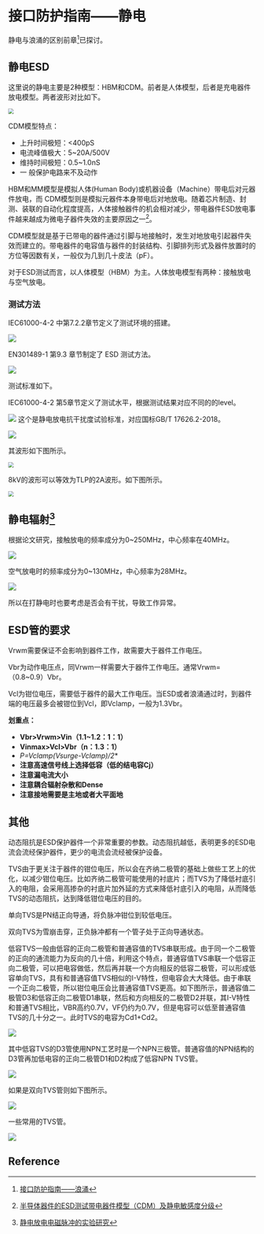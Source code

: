 # 接口防护指南——静电

静电与浪涌的区别前章[^1]已探讨。

## 静电ESD

这里说的静电主要是2种模型：HBM和CDM。前者是人体模型，后者是充电器件放电模型。两者波形对比如下。

<img src="https://mythidea.oss-cn-beijing.aliyuncs.com/image-20230925232214204.png" style="zoom:67%;" />

CDM模型特点：

- 上升时间极短：<400pS
- 电流峰值极大：5~20A/500V
- 维持时间极短：0.5~1.0nS
- 一 般保护电路来不及动作

HBM和MM模型是模拟人体(Human Body)或机器设备（Machine）带电后对元器件放电，而 CDM模型则是模拟元器件本身带电后对地放电。随着芯片制造、封测、装联的自动化程度提高，人体接触器件的机会相对减少，带电器件ESD放电事件越来越成为微电子器件失效的主要原因之一[^2]。

CDM模型就是基于已带电的器件通过引脚与地接触时，发生对地放电引起器件失效而建立的。带电器件的电容值与器件的封装结构、引脚排列形式及器件放置时的方位等因数有关，一般仅为几到几十皮法（pF）。

对于ESD测试而言，以人体模型（HBM）为主。人体放电模型有两种：接触放电与空气放电。

### 测试方法

IEC61000-4-2 中第7.2.2章节定义了测试环境的搭建。

![](https://pic1.zhimg.com/80/v2-886705198c9d4f4f6e1843ec69c0270e_1440w.webp?source=1940ef5c)

EN301489-1 第9.3 章节制定了 ESD 测试方法。

![](https://pica.zhimg.com/80/v2-2f989c88bb3c6f9cc676de0a83969b7e_1440w.webp?source=1940ef5c)

测试标准如下。

IEC61000-4-2 第5章节定义了测试水平，根据测试结果对应不同的的level。

![](https://pica.zhimg.com/80/v2-9a255cc11118300854c9b1cd79e295b8_1440w.webp?source=1940ef5c)
		这个是静电放电抗干扰度试验标准，对应国标GB/T 17626.2-2018。

 <img src="https://mythidea.oss-cn-beijing.aliyuncs.com/image-20230924231335912.png"  />

 其波形如下图所示。

<img src="https://mythidea.oss-cn-beijing.aliyuncs.com/image-20230924231325552.png" style="zoom:67%;" />

8kV的波形可以等效为TLP的2A波形。如下图所示。

<img src="https://mythidea.oss-cn-beijing.aliyuncs.com/image-20230924231720581.png" style="zoom:67%;" />

## 静电辐射[^3]

根据论文研究，接触放电的频率成分为0~250MHz，中心频率在40MHz。

![](https://mythidea.oss-cn-beijing.aliyuncs.com/image-20230924233749090.png)

空气放电时的频率成分为0~130MHz，中心频率为28MHz。

![](https://mythidea.oss-cn-beijing.aliyuncs.com/image-20230924233833965.png)

所以在打静电时也要考虑是否会有干扰，导致工作异常。

## ESD管的要求

Vrwm需要保证不会影响到器件工作，故需要大于器件工作电压。

Vbr为动作电压点，同Vrwm一样需要大于器件工作电压。通常Vrwm=（0.8~0.9）Vbr。

Vcl为钳位电压，需要低于器件的最大工作电压。当ESD或者浪涌通过时，到器件端的电压最多会被钳位到Vcl，即Vclamp，一般为1.3Vbr。

**划重点：**

- **Vbr>Vrwm>Vin（1.1~1.2：1：1）**
- **Vinmax>Vcl>Vbr（n：1.3：1）**
- **P=Vclamp*(Vsurge-Vclamp)/2**
- **注意高速信号线上选择低容（低的结电容Cj）**
- **注意漏电流大小**
- **注意耦合辐射杂散和Dense**
- **注意接地需要是主地或者大平面地**

## 其他

动态阻抗是ESD保护器件一个非常重要的参数。动态阻抗越低，表明更多的ESD电流会流经保护器件，更少的电流会流经被保护设备。

TVS由于更关注于器件的钳位电压，所以会在齐纳二极管的基础上做些工艺上的优化，以减少钳位电压。比如齐纳二极管可能使用的衬底片；而TVS为了降低衬底引入的电阻，会采用高掺杂的衬底片加外延的方式来降低衬底引入的电阻，从而降低TVS的动态阻抗，达到降低钳位电压的目的。

单向TVS是PN结正向导通，将负脉冲钳位到较低电压。

双向TVS为雪崩击穿，正负脉冲都有一个管子处于正向导通状态。

低容TVS一般由低容的正向二极管和普通容值的TVS串联形成。由于同一个二极管的正向的通流能力为反向的几十倍，利用这个特点，普通容值TVS串联一个低容正向二极管，可以把电容做低，然后再并联一个方向相反的低容二极管，可以形成低容单向TVS，具有和普通容值TVS相似的I-V特性，但电容会大大降低。由于串联一个正向二极管，所以钳位电压会比普通容值TVS更高。如下图所示，普通容值二极管D3和低容正向二极管D1串联，然后和方向相反的二极管D2并联，其I-V特性和普通TVS相比，VBR高约0.7V，VF仍约为0.7V，但是电容可以低至普通容值TVS的几十分之一。此时TVS的电容为Cd1+Cd2。

![](https://mythidea.oss-cn-beijing.aliyuncs.com/image-20230925222853249.png)

其中低容TVS的D3管使用NPN工艺时是一个NPN三极管。普通容值的NPN结构的D3管再加低电容的正向二极管D1和D2构成了低容NPN TVS管。

![](https://mythidea.oss-cn-beijing.aliyuncs.com/image-20230925223407865.png)

如果是双向TVS管则如下图所示。

![](https://mythidea.oss-cn-beijing.aliyuncs.com/image-20230925223658341.png)

一些常用的TVS管。

![](https://mythidea.oss-cn-beijing.aliyuncs.com/86-231012095Z52M.png)



## Reference

[^1]: [接口防护指南——浪涌](https://www.mythbird.com/interface-protection-guidelines-surge.html)

[^2]: [半导体器件的ESD测试带电器件模型（CDM）及静电敏感度分级](http://www.anytesting.com/news/1935005.html)
[^3]: [静电放电电磁脉冲的实验研究](https://www.hplpb.com.cn/article/exportPdf?id=1235)

